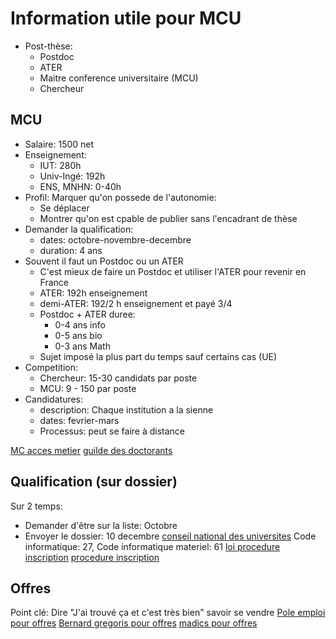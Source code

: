 # Information utile pour MCU
+ Post-thèse:
	+ Postdoc
	+ ATER
	+ Maitre conference universitaire (MCU)
	+ Chercheur

## MCU
+ Salaire: 1500 net
+ Enseignement:
	+ IUT: 280h
	+ Univ-Ingé: 192h
	+ ENS, MNHN: 0-40h
+ Profil: Marquer qu'on possede de l'autonomie:
	+ Se déplacer
	+ Montrer qu'on est cpable de publier sans l'encadrant de thèse
+ Demander la qualification:
	+ dates: octobre-novembre-decembre
	+ duration: 4 ans
+ Souvent il faut un Postdoc ou un ATER
	+ C'est mieux de faire un Postdoc et utiliser l'ATER pour revenir en France
	+ ATER: 192h enseignement
	+ demi-ATER: 192/2 h enseignement et payé 3/4
	+ Postdoc + ATER duree: 
		+ 0-4 ans info 
		+ 0-5 ans bio
		+ 0-3 ans Math 	
	+ Sujet imposé la plus part du temps sauf certains cas (UE)
+ Competition:
	+ Chercheur: 15-30 candidats par poste
	+ MCU: 9 - 150 par poste
+ Candidatures:
	+ description: Chaque institution a la sienne
	+ dates: fevrier-mars
	+ Processus: peut se faire à distance
  
[MC acces metier](http://www.onisep.fr/Ressources/Univers-Metier/Metiers/enseignant-chercheur-enseignante-chercheuse)
[guilde des doctorants](http://guilde.info/index.php/Tome_III_%22Après-la-thèse%22#Candidater_Ma.C3.AEtre_de_Conference)

## Qualification (sur dossier)
Sur 2 temps:
+ Demander d'être sur la liste: Octobre
+ Envoyer le dossier: 10 decembre
[conseil national des universites](http://www.cpcnu.fr/web/section-27/qualification) Code informatique: 27, Code informatique materiel: 61
[loi procedure inscription](https://www.legifrance.gouv.fr/affichTexte.do;jsessionid=BB4A1553B4A41E9D6FB7238692142A43.tpdjo06v_2?cidTexte=LEGITEXT000020919579&dateTexte=20100914)
[procedure inscription ](http://www.enseignementsup-recherche.gouv.fr/cid22668/enseignants-chercheurs-note-d-information.html)
## Offres
Point clé: Dire "J'ai trouvé ça et c'est très bien" savoir se vendre
[Pole emploi pour offres](https://candidat.pole-emploi.fr/candidat/rechercheoffres/resultats/A____________14854____INDIFFERENT_______________________)
[Bernard gregoris pour offres](http://www.abg.asso.fr/Page/Offer/SearchOffer.aspx)
[madics pour offres](http://www.madics.fr/offres/)

